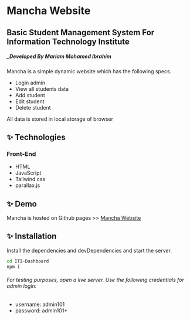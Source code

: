 # Mancha Website
## Basic Student Management System For Information Technology Institute
##### _Developed By Mariam Mohamed Ibrahim 

Mancha is a simple dynamic website which has the following specs.

- Login admin 
- View all students data 
- Add student
- Edit student
- Delete student

All data is stored in local storage of browser

## ✨ Technologies
### Front-End

- HTML 
- JavaScript
- Tailwind css
- parallax.js


## ✨ Demo

Mancha is hosted on Github pages >> 
[Mancha Website](https://mariamm20.github.io/ITI-Dashboard/dist/index.html)


## ✨ Installation

Install the dependencies and devDependencies and start the server.

```sh
cd ITI-Dashboard
npm i
```
###### For testing purposes, open a live server. Use the following credentials for admin login:
- username: admin101
- password: admin101+

